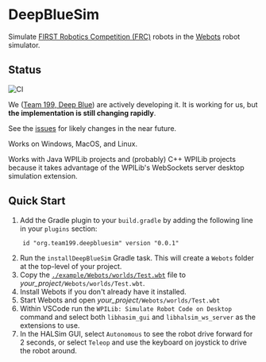 # DeepBlueSim

Simulate [FIRST Robotics Competition (FRC)](https://www.firstinspires.org/robotics/frc) robots
in the [Webots](https://cyberbotics.com/) robot simulator.

## Status

![CI](https://github.com/DeepBlueRobotics/DeepBlueSim/workflows/CI/badge.svg)

We ([Team 199, Deep Blue](http://www.carlmontrobotics.org)) are actively developing it. 
It is working for us, but **the implementation is still changing rapidly**.

See the [issues](https://github.com/DeepBlueRobotics/DeepBlueSim/issues) for likely changes 
in the near future.

Works on Windows, MacOS, and Linux.

Works with Java WPILib projects and (probably) C++ WPILib projects because it takes
advantage of the WPILib's WebSockets server desktop simulation extension.

## Quick Start

 1. Add the Gradle plugin to your `build.gradle` by adding the following line
 in your `plugins` section:
 ```
     id "org.team199.deepbluesim" version "0.0.1"
 ```
 2. Run the `installDeepBlueSim` Gradle task. This will create a `Webots` folder at the
 top-level of your project.
 3. Copy the [`./example/Webots/worlds/Test.wbt`](https://github.com/DeepBlueRobotics/DeepBlueSim/blob/master/example/Webots/worlds/Test.wbt)
file to *your_project*`/Webots/worlds/Test.wbt`.
 4. Install Webots if you don't already have it installed.
 5. Start Webots and open *your_project*`/Webots/worlds/Test.wbt`
 6. Within VSCode run the `WPILib: Simulate Robot Code on Desktop` command and select both
 `libhasim_gui` and `libhalsim_ws_server` as the extensions to use.
 7. In the HALSim GUI, select `Autonomous` to see the robot drive forward for 2 seconds, or
 select `Teleop` and use the keyboard on joystick to drive the robot around.




